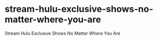 # stream-hulu-exclusive-shows-no-matter-where-you-are
Stream Hulu Exclusive Shows No Matter Where You Are
